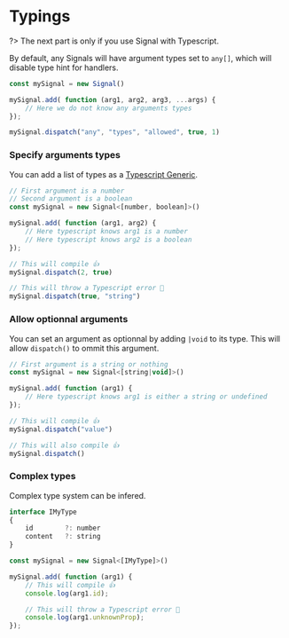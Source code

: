 # Typings

?> The next part is only if you use Signal with Typescript.



By default, any Signals will have argument types set to `any[]`, which will disable type hint for handlers.



```javascript
const mySignal = new Signal()

mySignal.add( function (arg1, arg2, arg3, ...args) {
	// Here we do not know any arguments types
});

mySignal.dispatch("any", "types", "allowed", true, 1)
```

### Specify arguments types

You can add a list of types as a [Typescript Generic](https://www.typescriptlang.org/docs/handbook/generics.html).

```javascript
// First argument is a number
// Second argument is a boolean
const mySignal = new Signal<[number, boolean]>()

mySignal.add( function (arg1, arg2) {
	// Here typescript knows arg1 is a number
	// Here typescript knows arg2 is a boolean
});

// This will compile 👍
mySignal.dispatch(2, true)

// This will throw a Typescript error 🚨
mySignal.dispatch(true, "string")
```


### Allow optionnal arguments

You can set an argument as optionnal by adding `|void` to its type.
This will allow `dispatch()` to ommit this argument.

```javascript
// First argument is a string or nothing
const mySignal = new Signal<[string|void]>()

mySignal.add( function (arg1) {
	// Here typescript knows arg1 is either a string or undefined
});

// This will compile 👍
mySignal.dispatch("value")

// This will also compile 👍
mySignal.dispatch()
```


### Complex types

Complex type system can be infered.

```javascript
interface IMyType
{
	id        ?: number
	content   ?: string
}

const mySignal = new Signal<[IMyType]>()

mySignal.add( function (arg1) {
	// This will compile 👍
	console.log(arg1.id);

	// This will throw a Typescript error 🚨
	console.log(arg1.unknownProp);
});
```




